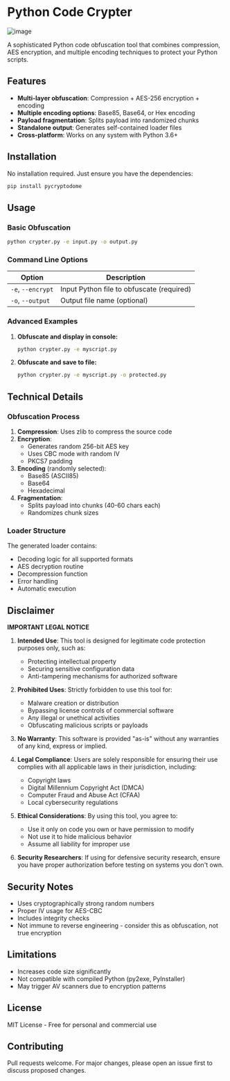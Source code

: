 # Python Code Crypter
![image](https://github.com/user-attachments/assets/3b74c65e-123b-476a-a209-61ce784cde47)



A sophisticated Python code obfuscation tool that combines compression, AES encryption, and multiple encoding techniques to protect your Python scripts.

## Features

- **Multi-layer obfuscation**: Compression + AES-256 encryption + encoding
- **Multiple encoding options**: Base85, Base64, or Hex encoding
- **Payload fragmentation**: Splits payload into randomized chunks
- **Standalone output**: Generates self-contained loader files
- **Cross-platform**: Works on any system with Python 3.6+

## Installation

No installation required. Just ensure you have the dependencies:

```bash
pip install pycryptodome
```

## Usage

### Basic Obfuscation

```bash
python crypter.py -e input.py -o output.py
```

### Command Line Options

| Option        | Description                          |
|---------------|--------------------------------------|
| `-e`, `--encrypt` | Input Python file to obfuscate (required) |
| `-o`, `--output`  | Output file name (optional)          |

### Advanced Examples

1. **Obfuscate and display in console:**
   ```bash
   python crypter.py -e myscript.py
   ```

2. **Obfuscate and save to file:**
   ```bash
   python crypter.py -e myscript.py -o protected.py
   ```

## Technical Details

### Obfuscation Process

1. **Compression**: Uses zlib to compress the source code
2. **Encryption**:
   - Generates random 256-bit AES key
   - Uses CBC mode with random IV
   - PKCS7 padding
3. **Encoding** (randomly selected):
   - Base85 (ASCII85)
   - Base64
   - Hexadecimal
4. **Fragmentation**:
   - Splits payload into chunks (40-60 chars each)
   - Randomizes chunk sizes

### Loader Structure

The generated loader contains:
- Decoding logic for all supported formats
- AES decryption routine
- Decompression function
- Error handling
- Automatic execution

## Disclaimer

**IMPORTANT LEGAL NOTICE**

1. **Intended Use**: This tool is designed for legitimate code protection purposes only, such as:
   - Protecting intellectual property
   - Securing sensitive configuration data
   - Anti-tampering mechanisms for authorized software

2. **Prohibited Uses**: Strictly forbidden to use this tool for:
   - Malware creation or distribution
   - Bypassing license controls of commercial software
   - Any illegal or unethical activities
   - Obfuscating malicious scripts or payloads

3. **No Warranty**: This software is provided "as-is" without any warranties of any kind, express or implied.

4. **Legal Compliance**: Users are solely responsible for ensuring their use complies with all applicable laws in their jurisdiction, including:
   - Copyright laws
   - Digital Millennium Copyright Act (DMCA)
   - Computer Fraud and Abuse Act (CFAA)
   - Local cybersecurity regulations

5. **Ethical Considerations**: By using this tool, you agree to:
   - Use it only on code you own or have permission to modify
   - Not use it to hide malicious behavior
   - Assume all liability for improper use

6. **Security Researchers**: If using for defensive security research, ensure you have proper authorization before testing on systems you don't own.

## Security Notes

- Uses cryptographically strong random numbers
- Proper IV usage for AES-CBC
- Includes integrity checks
- Not immune to reverse engineering - consider this as obfuscation, not true encryption

## Limitations

- Increases code size significantly
- Not compatible with compiled Python (py2exe, PyInstaller)
- May trigger AV scanners due to encryption patterns

## License

MIT License - Free for personal and commercial use

## Contributing

Pull requests welcome. For major changes, please open an issue first to discuss proposed changes.
